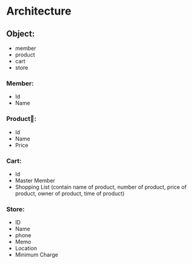 # Architecture

## Object:
  - member
  - product
  - cart
  - store

### Member:
  - Id
  - Name

### Product:
  - Id
  - Name
  - Price


### Cart:
  - Id
  - Master Member
  - Shopping List (contain name of product, number of product, price of product, owner of product, time of product)

### Store:
  - ID
  - Name
  - phone
  - Memo
  - Location
  - Minimum Charge
  

